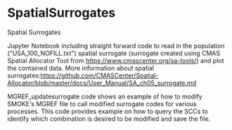 # SpatialSurrogates
Spatial Surrogates

Jupyter Notebook including straight forward code to read in the population ("USA_100_NOFILL.txt") spatial surrogate (surrogate created using CMAS Spatial Allocator Tool from https://www.cmascenter.org/sa-tools/) and plot the contained data. More information about spatial surrogates:https://github.com/CMASCenter/Spatial-Allocator/blob/master/docs/User_Manual/SA_ch05_surrogate.md

MGREF_updatesurrogate code shows an example of how to modify SMOKE's MGREF file to call modified surrogate codes for various processes. This code provides example on how to query the SCCs to identify which combination is desired to be modified and save the file. 
